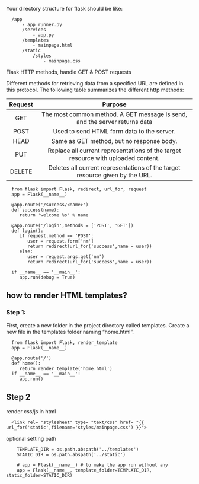 

Your directory structure for flask should be like:

      /app
          - app_runner.py
          /services
              - app.py 
          /templates
              - mainpage.html
          /static
              /styles
                  - mainpage.css




Flask HTTP methods, handle GET & POST requests


Different methods for retrieving data from a specified URL are defined in this protocol. The following table summarizes the different http methods:

 | Request |	Purpose |
 | :---:   | :---:    |
 | GET     |	The most common method. A GET message is send, and the server returns data |
 | POST	   |  Used to send HTML form data to the server. |The data received by the POST method is not cached by the server. |
 | HEAD	   |  Same as GET method, but no response body.|
 | PUT	   |  Replace all current representations of the target resource with uploaded content. |
 | DELETE	 |  Deletes all current representations of the target resource given by the URL. |


      from flask import Flask, redirect, url_for, request
      app = Flask(__name__)

      @app.route('/success/<name>')
      def success(name):
         return 'welcome %s' % name

      @app.route('/login',methods = ['POST', 'GET'])
      def login():
         if request.method == 'POST':
            user = request.form['nm']
            return redirect(url_for('success',name = user))
         else:
            user = request.args.get('nm')
            return redirect(url_for('success',name = user))

      if __name__ == '__main__':
         app.run(debug = True)


## how to render HTML templates?
     
### Step 1:

First, create a new folder in the project directory called templates. Create a new file in the templates folder naming “home.html”.
     
      from flask import Flask, render_template
      app = Flask(__name__)

      @app.route('/')
      def home():
         return render_template('home.html')
      if __name__ == '__main__':
         app.run()
 
 
 ##  Step 2
 
 render css/js in html
 
      <link rel= "stylesheet" type= "text/css" href= "{{ url_for('static',filename='styles/mainpage.css') }}">
      
 optional setting path
 
        TEMPLATE_DIR = os.path.abspath('../templates')
        STATIC_DIR = os.path.abspath('../static')

        # app = Flask(__name__) # to make the app run without any
        app = Flask(__name__, template_folder=TEMPLATE_DIR, static_folder=STATIC_DIR)
